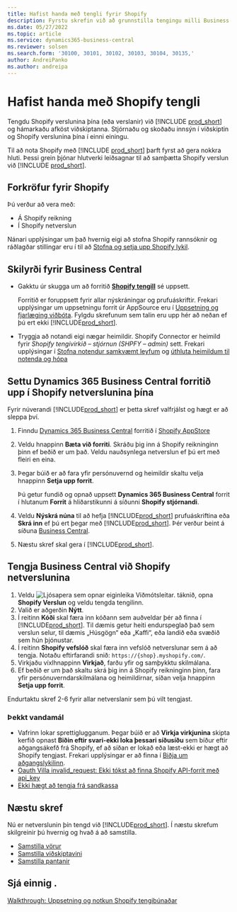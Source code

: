 ```yaml
---
title: Hafist handa með tengli fyrir Shopify
description: Fyrstu skrefin við að grunnstilla tengingu milli Business Central og Shopify
ms.date: 05/27/2022
ms.topic: article
ms.service: dynamics365-business-central
ms.reviewer: solsen
ms.search.form: '30100, 30101, 30102, 30103, 30104, 30135,'
author: AndreiPanko
ms.author: andreipa
---
```


# Hafist handa með Shopify tengli

Tengdu Shopify verslunina þína (eða verslanir) við [!INCLUDE [prod_short](../includes/prod_short.md)] og hámarkaðu afköst viðskiptanna. Stjórnaðu og skoðaðu innsýn í viðskiptin og Shopify verslunina þína í einni einingu.

Til að nota Shopify með [!INCLUDE [prod_short](../includes/prod_short.md)] þarft fyrst að gera nokkra hluti. Þessi grein þjónar hlutverki leiðsagnar til að samþætta Shopify verslun við [!INCLUDE [prod_short](../includes/prod_short.md)].

## Forkröfur fyrir Shopify

Þú verður að vera með:

- Á  Shopify  reikning
- Í  Shopify  netverslun

Nánari upplýsingar um það hvernig eigi að stofna  Shopify  rannsóknir og ráðlagðar stillingar eru í til að  [Stofna og setja upp  Shopify  lykil](shopify-account.md).

## Skilyrði fyrir Business Central

- Gakktu úr skugga um að forritið **[Shopify tengill](https://go.microsoft.com/fwlink/?linkid=2196238)** sé uppsett.

  Forritið er foruppsett fyrir allar nýskráningar og prufuáskriftir. Frekari upplýsingar um uppsetningu forrit úr AppSource eru í [Uppsetning og fjarlæging viðbóta](../ui-extensions-install-uninstall.md#install). Fylgdu skrefunum sem talin eru upp hér að neðan ef þú ert ekki [!INCLUDE[prod_short](../includes/prod_short.md)].

- Tryggja að notandi eigi nægar heimildir. Shopify Connector er heimild fyrir  *Shopify  tengivirkið – stjórnun (SHPFY – admin)*  sett. Frekari upplýsingar í  [Stofna notendur samkvæmt leyfum](../ui-how-users-permissions.md)  og  [úthluta heimildum til notenda og hópa](../ui-define-granular-permissions.md)


## Settu Dynamics 365 Business Central forritið upp í Shopify netverslunina þína

Fyrir núverandi [!INCLUDE[prod_short](../includes/prod_short.md)] er þetta skref valfrjálst og hægt er að sleppa því.

1. Finndu [Dynamics 365 Business Central](https://apps.shopify.com/dynamics-365-business-central) forritið í [Shopify AppStore](https://apps.shopify.com/)
2. Veldu hnappinn **Bæta við forriti**. Skráðu þig inn á Shopify reikninginn þinn ef beðið er um það. Veldu nauðsynlega netverslun ef þú ert með fleiri en eina.
3. Þegar búið er að fara yfir persónuvernd og heimildir skaltu velja hnappinn **Setja upp forrit**.

   Þú getur fundið og opnað uppsett **Dynamics 365 Business Central** forrit í hlutanum **Forrit** á hliðarstikunni á síðunni **Shopify stjórnandi**.
4. Veldu **Nýskrá núna** til að hefja [!INCLUDE[prod_short](../includes/prod_short.md)] prufuáskriftina eða **Skrá inn** ef þú ert þegar með [!INCLUDE[prod_short](../includes/prod_short.md)]. Þér verður beint á síðuna [Business Central](https://businesscentral.dynamics.com).
5. Næstu skref skal gera í [!INCLUDE[prod_short](../includes/prod_short.md)].

## Tengja Business Central við Shopify netverslunina

1. Veldu ![Ljósapera sem opnar eiginleika Viðmótsleitar.](../media/ui-search/search_small.png "Segðu mér hvað þú vilt gera") táknið, opna **Shopify Verslun** og veldu tengda tengilinn.
2. Valið er aðgerðin **Nýtt**.  
3. Í reitinn **Kóði** skal færa inn kóðann sem auðveldar þér að finna í [!INCLUDE[prod_short](../includes/prod_short.md)]. Til dæmis getur heiti endurspeglað það sem verslun selur, til dæmis „Húsgögn“ eða „Kaffi“, eða landið eða svæðið sem hún þjónustar.
4. Í reitinn **Shopify vefslóð** skal færa inn vefslóð netverslunar sem á að tengja. Notaðu eftirfarandi snið: `https://{shop}.myshopify.com/`.
5. Virkjaðu víxlhnappinn **Virkjað**, farðu yfir og samþykktu skilmálana.
6. Ef beðið er um það skaltu skrá þig inn á Shopify reikninginn þinn, fara yfir persónuverndarskilmálana og heimildirnar, síðan velja hnappinn **Setja upp forrit**.

Endurtaktu skref 2-6 fyrir allar netverslanir sem þú vilt tengjast.

### Þekkt vandamál

- Vafrinn lokar sprettiglugganum. Þegar búið er að  **Virkja virkjunina**  skipta kerfið opnast  **Biðin eftir svari-ekki loka þessari síðusíðu**  sem bíður eftir aðgangsákefð frá  Shopify, ef að síðan er lokað eða læst-ekki er hægt að  Shopify tengjast. Frekari upplýsingar er að finna í [Biðja um aðgangslykilinn](troubleshoot.md#request-the-access-token).
- [Oauth Villa invalid_request: Ekki tókst að finna  Shopify  API-forrit með api_key](troubleshoot.md#oauth-error-invalid_request-could-not-find-shopify-api-application-with-api_key)
- [Ekki hægt að tengja frá sandkassa](troubleshoot.md#verify-and-enable-permissions-to-make-http-requests-when-running-in-a-non-production-environment)


## Næstu skref

Nú er netverslunin þín tengd við [!INCLUDE[prod_short](../includes/prod_short.md)]. Í næstu skrefum skilgreinir þú hvernig og hvað á að samstilla.

- [Samstilla vörur](synchronize-items.md)
- [Samstilla viðskiptavini](synchronize-customers.md)
- [Samstilla pantanir](synchronize-orders.md)

## Sjá einnig .

[Walkthrough: Uppsetning og notkun  Shopify  tengibúnaðar](walkthrough-setting-up-and-using-shopify.md)  

